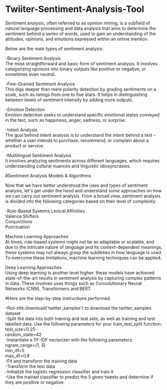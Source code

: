 # Twiiter-Sentiment-Analysis-Tool

Sentiment analysis, often referred to as opinion mining, is a subfield of natural language processing and data analysis that aims to determine the sentiment behind a series of words, used to gain an understanding of the attitudes, opinions, and emotions expressed within an online mention.

Below are the main types of sentiment analysis:

-Binary Sentiment Analysis  
The most straightforward and basic form of sentiment analysis. It involves categorizing opinions into binary outputs like positive or negative, or sometimes even neutral.

-Fine-Grained Sentiment Analysis  
This digs deeper than mere polarity detection by grading sentiments on a scale, such as ratings from one to five stars. It helps in distinguishing between levels of sentiment intensity by adding more outputs.

-Emotion Detection  
Emotion detection seeks to understand specific emotional states conveyed in the text, such as happiness, anger, sadness, or surprise.

-Intent Analysis  
The goal behind intent analysis is to understand the intent behind a text - whether a user intends to purchase, recommend, or complain about a product or service.

-Multilingual Sentiment Analysis  
It involves analyzing sentiments across different languages, which requires understanding cultural nuances and linguistic idiosyncrasies.

#Sentiment Analysis Models & Algorithms

Now that we have better understood the uses and types of sentiment analysis, let's get under the hood and understand some approaches on how we can carry out sentiment analysis. From a broad view, sentiment analysis is divided into the following categories based on their level of complexity:

-Rule-Based Systems
     Lexical Affinities  
     Valence Shifters  
     Conjunctions  
     Punctuation  

     
Machine Learning Approaches  
At times, rule-based systems might not be as adaptable or scalable, and due to the intricate nature of language and its context-dependent meanings, these systems may not always grasp the subtleties in how language is used.
To overcome these limitations, machine learning techniques can be applied.

Deep Learning Approaches  
Using deep learning is another level higher: these models have achieved state-of-the-art results in sentiment analysis by capturing complex patterns in data. These involves uses things such as Convolutionary Neural Networks (CNN), Transformers and BERT.

#Here are the step-by-step instructions performed:

-Run nltk.download('twitter_samples') to download the twitter_samples dataset  
-Split the data into both training and test sets, as well as training and test labelled data. Use the following parameters for your train_test_split function:  
     test_size=0.25  
     random_state=42  
-Instantiate a TF-IDF vectorizer with the following parameters:  
     ngram_range=(1, 3)  
     min_df=5  
     max_df=0.8  
-Fit and transform the training data  
-Transform the test data  
-Initialize the logistic regression classifier and train it  
-Use the trained classifier to predict the 5 given tweets and determine if they are positive or negative  


